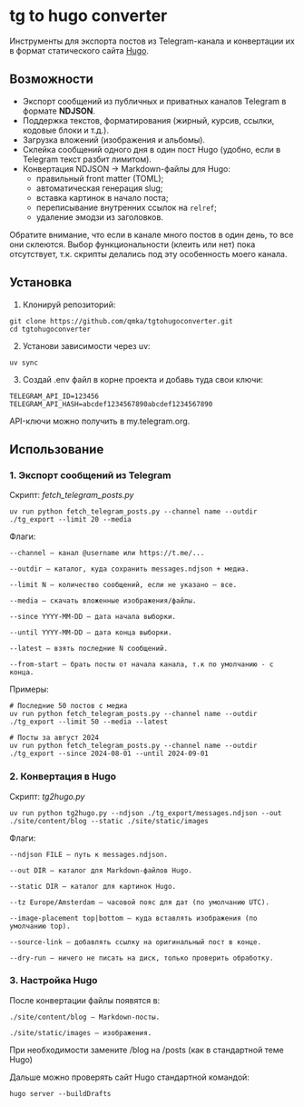 # tg to hugo converter

Инструменты для экспорта постов из Telegram-канала и конвертации их в формат статического сайта [Hugo](https://gohugo.io/).

## Возможности

- Экспорт сообщений из публичных и приватных каналов Telegram в формате **NDJSON**.
- Поддержка текстов, форматирования (жирный, курсив, ссылки, кодовые блоки и т.д.).
- Загрузка вложений (изображения и альбомы).
- Склейка сообщений одного дня в один пост Hugo (удобно, если в Telegram текст разбит лимитом).
- Конвертация NDJSON → Markdown-файлы для Hugo:
  - правильный front matter (TOML);
  - автоматическая генерация slug;
  - вставка картинок в начало поста;
  - переписывание внутренних ссылок на `relref`;
  - удаление эмодзи из заголовков.

Обратите внимание, что если в канале много постов в один день, то все они склеются.
Выбор функциональности (клеить или нет) пока отсутствует, т.к. скрипты делались под эту особенность моего канала.

## Установка

1. Клонируй репозиторий:
```
git clone https://github.com/qmka/tgtohugoconverter.git
cd tgtohugoconverter
```
2. Установи зависимости через uv:
```
uv sync
```

3. Создай .env файл в корне проекта и добавь туда свои ключи:
```
TELEGRAM_API_ID=123456
TELEGRAM_API_HASH=abcdef1234567890abcdef1234567890
```
API-ключи можно получить в my.telegram.org.

## Использование
### 1. Экспорт сообщений из Telegram
    
Скрипт: *fetch_telegram_posts.py*

```
uv run python fetch_telegram_posts.py --channel name --outdir ./tg_export --limit 20 --media
```

Флаги:

```
--channel — канал @username или https://t.me/...

--outdir — каталог, куда сохранить messages.ndjson + медиа.

--limit N — количество сообщений, если не указано — все.

--media — скачать вложенные изображения/файлы.

--since YYYY-MM-DD — дата начала выборки.

--until YYYY-MM-DD — дата конца выборки.

--latest — взять последние N сообщений.

--from-start — брать посты от начала канала, т.к по умолчанию - с конца.
```

Примеры:
```
# Последние 50 постов с медиа
uv run python fetch_telegram_posts.py --channel name --outdir ./tg_export --limit 50 --media --latest

# Посты за август 2024
uv run python fetch_telegram_posts.py --channel name --outdir ./tg_export --since 2024-08-01 --until 2024-09-01
```

### 2. Конвертация в Hugo

Скрипт: *tg2hugo.py*

```
uv run python tg2hugo.py --ndjson ./tg_export/messages.ndjson --out ./site/content/blog --static ./site/static/images
```
Флаги:
```
--ndjson FILE — путь к messages.ndjson.

--out DIR — каталог для Markdown-файлов Hugo.

--static DIR — каталог для картинок Hugo.

--tz Europe/Amsterdam — часовой пояс для дат (по умолчанию UTC).

--image-placement top|bottom — куда вставлять изображения (по умолчанию top).

--source-link — добавлять ссылку на оригинальный пост в конце.

--dry-run — ничего не писать на диск, только проверить обработку.
```
### 3. Настройка Hugo

После конвертации файлы появятся в:
```
./site/content/blog — Markdown-посты.

./site/static/images — изображения.
```
При необходимости замените /blog на /posts (как в стандартной теме Hugo)

Дальше можно проверять сайт Hugo стандартной командой:
```
hugo server --buildDrafts
```